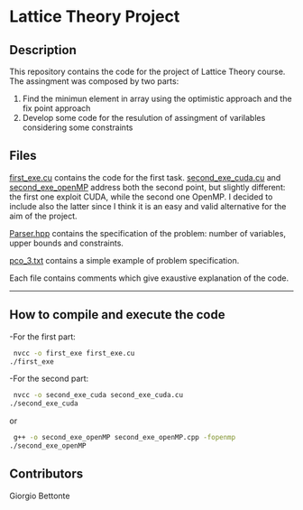 # Lattice Theory Project

## Description
This repository contains the code for the project of Lattice Theory course. 
The assingment was composed by two parts:
1. Find the minimun element in array using the optimistic approach and the fix point approach
2. Develop some code for the resulution of assingment of varilables considering some constraints

## Files
[first_exe.cu](./first_exe.cu) contains the code for the first task.
[second_exe_cuda.cu](./second_exe_cuda.cu) and [second_exe_openMP](./second_exe_openMP) address both the second point, but slightly different: the first one exploit CUDA, while the second one OpenMP. 
I decided to include also the latter since I think it is an easy and valid alternative for the aim of the project.

[Parser.hpp](./Parser.hpp) contains the specification of the problem: number of variables, upper bounds and constraints.

[pco_3.txt](./pco_3.txt) contains a simple example of problem specification.

Each file contains comments which give exaustive explanation of the code.

---

## How to compile and execute the code
-For the first part:
```bash
 nvcc -o first_exe first_exe.cu
./first_exe
```

-For the second part:
```bash
 nvcc -o second_exe_cuda second_exe_cuda.cu
./second_exe_cuda
```
or
```bash
 g++ -o second_exe_openMP second_exe_openMP.cpp -fopenmp
./second_exe_openMP
```
## Contributors
Giorgio Bettonte
